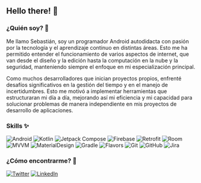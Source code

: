## Hello there! 👋

<!--
**SebasGRDev/SebasGRDev** is a ✨ _special_ ✨ repository because its `README.md` (this file) appears on your GitHub profile.

Here are some ideas to get you started:

- 🔭 I’m currently working on ...
- 🌱 I’m currently learning ...
- 👯 I’m looking to collaborate on ...
- 🤔 I’m looking for help with ...
- 💬 Ask me about ...
- 📫 How to reach me: ...
- 😄 Pronouns: ...
- ⚡ Fun fact: ...
-->
### ¿Quién soy? 💬
Me llamo Sebastián, soy un programador Android autodidacta con pasión por la tecnología y el aprendizaje continuo en distintas áreas. Esto me ha permitido entender el funcionamiento de varios aspectos de internet, que van desde el diseño y la edición hasta la computación en la nube y la seguridad, manteniendo siempre el enfoque en mi especialización principal.

Como muchos desarrolladores que inician proyectos propios, enfrenté desafíos significativos en la gestión del tiempo y en el manejo de incertidumbres. Esto me motivó a implementar herramientas que estructuraran mi día a día, mejorando así mi eficiencia y mi capacidad para solucionar problemas de manera independiente en mis proyectos de desarrollo de aplicaciones.
### Skills ✨
![Android](https://img.shields.io/badge/Android-3DDC84?style=for-the-badge&logo=android&logoColor=white&labelColor=101010) 
![Kotlin](https://img.shields.io/badge/Kotlin-009505?style=for-the-badge&logo=kotlin&logoColor=white&labelColor=101010) 
![Jetpack Compose](https://img.shields.io/badge/Jetpack%20Compose-4285F4?style=for-the-badge&logo=jetpackcompose&logoColor=white&labelColor=101010) 
![Firebase](https://img.shields.io/badge/Firebase-DD2C00?style=for-the-badge&logo=firebase&logoColor=white&labelColor=101010) 
![Retrofit](https://img.shields.io/badge/Retrofit-F89901?style=for-the-badge&labelColor=101010)
![Room](https://img.shields.io/badge/Room-1E3A8A?style=for-the-badge&labelColor=101010)
![MVVM](https://img.shields.io/badge/Mvvm-4B4B77?style=for-the-badge&labelColor=101010)
![MaterialDesign](https://img.shields.io/badge/Material%20Design-757575?&logo=materialdesign&logoColor=white&style=for-the-badge&labelColor=101010)
![Gradle](https://img.shields.io/badge/Gradle-003545?style=for-the-badge&labelColor=101010)
![Flavors](https://img.shields.io/badge/Flavors-19E57F?style=for-the-badge&labelColor=101010)
![Git](https://img.shields.io/badge/Git-F05032?style=for-the-badge&logo=git&logoColor=white&labelColor=101010)
![GitHub](https://img.shields.io/badge/GitHub-181717?style=for-the-badge&logo=github&logoColor=white&labelColor=101010)
![Jira](https://img.shields.io/badge/Jira-0052CC?style=for-the-badge&logo=jirasoftware&logoColor=white&labelColor=101010)

### ¿Cómo encontrarme? 🤔
[![Twitter](https://img.shields.io/badge/Twitter-@SebasGlezRdz-1DA1F2?style=for-the-badge&logo=twitter&logoColor=white&labelColor=101010)](https://twitter.com/SebasGlezRdz)
[![LinkedIn](https://img.shields.io/badge/LinkedIn-Sebastián_Gilberto_González_Rodríguez-0077B5?style=for-the-badge&logo=linkedin&logoColor=white&labelColor=101010)](https://www.linkedin.com/in/sebastián-gilberto-gonzález-rodríguez-3b2058192/)

